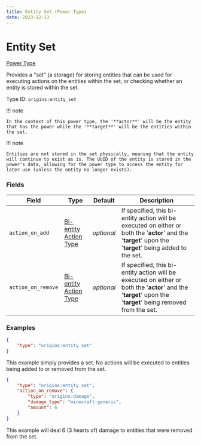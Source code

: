 ```yaml
---
title: Entity Set (Power Type)
date: 2023-12-13
---
```



#	Entity Set

[Power Type](../power_types.md)

Provides a "set" (a storage) for storing entities that can be used for executing actions on the entities within the set, or checking whether an entity is stored within the set.

Type ID: `origins:entity_set`


!!!	note

	In the context of this power type, the '**actor**' will be the entity that has the power while the '**target**' will be the entities within the set.

!!!	note

	Entities are not stored in the set physically, meaning that the entity will continue to exist as is. The UUID of the entity is stored in the power's data, allowing for the power type to access the entity for later use (unless the entity no longer exists).


###	Fields

Field | Type | Default | Description
------|------|---------|------------
`action_on_add` | [Bi-entity Action Type](../bientity_action_types.md) | *optional* | If specified, this bi-entity action will be executed on either or both the '**actor**' and the '**target**' upon the '**target**' being added to the set.
`action_on_remove` | [Bi-entity Action Type](../bientity_action_types.md) | *optional* | If specified, this bi-entity action will be executed on either or both the '**actor**' and the '**target**' upon the '**target**' being removed from the set.


###	Examples

```json
{
	"type": "origins:entity_set"
}
```

This example simply provides a set. No actions will be executed to entities being added to or removed from the set.
<br>


```json
{
	"type": "origins:entity_set",
	"action_on_remove": {
		"type": "origins:damage",
		"damage_type": "minecraft:generic",
		"amount": 6
	}
}
```

This example will deal 6 (3 hearts of) damage to entities that were removed from the set. 
